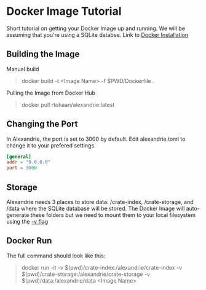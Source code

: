 # Docker Image Tutorial
Short tutorial on getting your Docker Image up and running. We will be assuming that you're using a SQLite databse. Link to [Docker Installation](https://docs.docker.com/get-docker/)

## Building the Image
Manual build
> docker build -t &lt;Image Name&gt; -f $PWD/Dockerfile .

Pulling the Image from Docker Hub
> docker pull rtohaan/alexandrie:latest

## Changing the Port
In Alexandrie, the port is set to 3000 by default. Edit alexandrie.toml to change it to your prefered settings.
```toml
[general]
addr = "0.0.0.0"
port = 3000
```

## Storage
Alexandrie needs 3 places to store data: /crate-index, /crate-storage, and /data where the SQLite database will be stored. The Docker Image will auto-generate these folders but we need to mount them to your local filesystem using the [-v flag](https://docs.docker.com/engine/reference/run/#volume-shared-filesystems) 

## Docker Run
The full command should look like this:
> docker run -it -v $(pwd)/crate-index:/alexandrie/crate-index -v $(pwd)/crate-storage:/alexandrie/crate-storage -v $(pwd)/data:/alexandrie/data &lt;Image Name&gt;